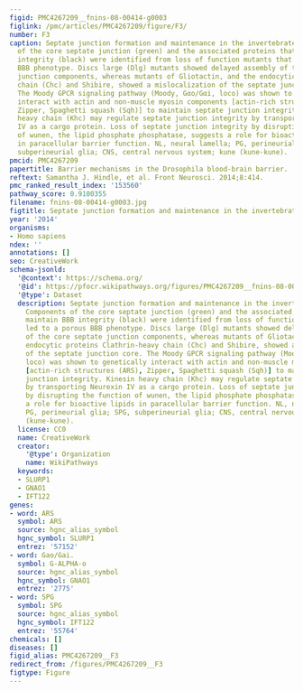 ```yaml
---
figid: PMC4267209__fnins-08-00414-g0003
figlink: /pmc/articles/PMC4267209/figure/F3/
number: F3
caption: Septate junction formation and maintenance in the invertebrate BBB. Components
  of the core septate junction (green) and the associated proteins that maintain BBB
  integrity (black) were identified from loss of function mutants that led to a porous
  BBB phenotype. Discs large (Dlg) mutants showed delayed assembly of the core septate
  junction components, whereas mutants of Gliotactin, and the endocytic proteins Clathrin-heavy
  chain (Chc) and Shibire, showed a mislocalization of the septate junction core.
  The Moody GPCR signaling pathway (Moody, Gαo/Gαi, loco) was shown to genetically
  interact with actin and non-muscle myosin components [actin-rich structures (ARS),
  Zipper, Spaghetti squash (Sqh)] to maintain septate junction integrity. Kinesin
  heavy chain (Khc) may regulate septate junction integrity by transporting Neurexin
  IV as a cargo protein. Loss of septate junction integrity by disrupting the function
  of wunen, the lipid phosphate phosphatase, suggests a role for bioactive lipids
  in paracellular barrier function. NL, neural lamella; PG, perineurial glia; SPG,
  subperineurial glia; CNS, central nervous system; kune (kune-kune).
pmcid: PMC4267209
papertitle: Barrier mechanisms in the Drosophila blood-brain barrier.
reftext: Samantha J. Hindle, et al. Front Neurosci. 2014;8:414.
pmc_ranked_result_index: '153560'
pathway_score: 0.9100355
filename: fnins-08-00414-g0003.jpg
figtitle: Septate junction formation and maintenance in the invertebrate BBB
year: '2014'
organisms:
- Homo sapiens
ndex: ''
annotations: []
seo: CreativeWork
schema-jsonld:
  '@context': https://schema.org/
  '@id': https://pfocr.wikipathways.org/figures/PMC4267209__fnins-08-00414-g0003.html
  '@type': Dataset
  description: Septate junction formation and maintenance in the invertebrate BBB.
    Components of the core septate junction (green) and the associated proteins that
    maintain BBB integrity (black) were identified from loss of function mutants that
    led to a porous BBB phenotype. Discs large (Dlg) mutants showed delayed assembly
    of the core septate junction components, whereas mutants of Gliotactin, and the
    endocytic proteins Clathrin-heavy chain (Chc) and Shibire, showed a mislocalization
    of the septate junction core. The Moody GPCR signaling pathway (Moody, Gαo/Gαi,
    loco) was shown to genetically interact with actin and non-muscle myosin components
    [actin-rich structures (ARS), Zipper, Spaghetti squash (Sqh)] to maintain septate
    junction integrity. Kinesin heavy chain (Khc) may regulate septate junction integrity
    by transporting Neurexin IV as a cargo protein. Loss of septate junction integrity
    by disrupting the function of wunen, the lipid phosphate phosphatase, suggests
    a role for bioactive lipids in paracellular barrier function. NL, neural lamella;
    PG, perineurial glia; SPG, subperineurial glia; CNS, central nervous system; kune
    (kune-kune).
  license: CC0
  name: CreativeWork
  creator:
    '@type': Organization
    name: WikiPathways
  keywords:
  - SLURP1
  - GNAO1
  - IFT122
genes:
- word: ARS
  symbol: ARS
  source: hgnc_alias_symbol
  hgnc_symbol: SLURP1
  entrez: '57152'
- word: Gao/Gai.
  symbol: G-ALPHA-o
  source: hgnc_alias_symbol
  hgnc_symbol: GNAO1
  entrez: '2775'
- word: SPG
  symbol: SPG
  source: hgnc_alias_symbol
  hgnc_symbol: IFT122
  entrez: '55764'
chemicals: []
diseases: []
figid_alias: PMC4267209__F3
redirect_from: /figures/PMC4267209__F3
figtype: Figure
---
```

